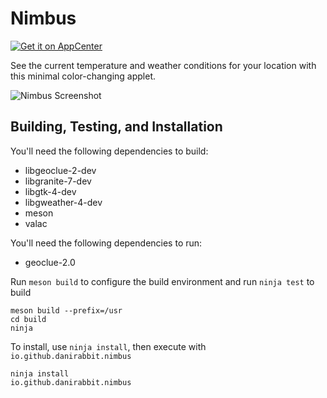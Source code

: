 # Nimbus
[![Get it on AppCenter](https://appcenter.elementary.io/badge.svg)](https://appcenter.elementary.io/com.github.danrabbit.nimbus)

See the current temperature and weather conditions for your location with this minimal color-changing applet.

![Nimbus Screenshot](https://raw.github.com/danrabbit/nimbus/master/data/screenshot.png)

## Building, Testing, and Installation

You'll need the following dependencies to build:
* libgeoclue-2-dev
* libgranite-7-dev
* libgtk-4-dev
* libgweather-4-dev
* meson
* valac

You'll need the following dependencies to run:
* geoclue-2.0

Run `meson build` to configure the build environment and run `ninja test` to build

    meson build --prefix=/usr
    cd build
    ninja

To install, use `ninja install`, then execute with `io.github.danirabbit.nimbus`

    ninja install
    io.github.danirabbit.nimbus
